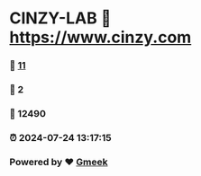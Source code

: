 # CINZY-LAB :link: https://www.cinzy.com 
### :page_facing_up: [11](https://www.cinzy.com/tag.html) 
### :speech_balloon: 2 
### :hibiscus: 12490 
### :alarm_clock: 2024-07-24 13:17:15 
### Powered by :heart: [Gmeek](https://github.com/Meekdai/Gmeek)
